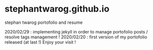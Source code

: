 # stephantwarog.github.io
stephan twarog portofolio and resume

2020/02/29 : implementing jekyll in order to manage portofolio posts / resolve tags management !
2020/02/20 : first version of my portofolio released (at last !) Enjoy your visit !
